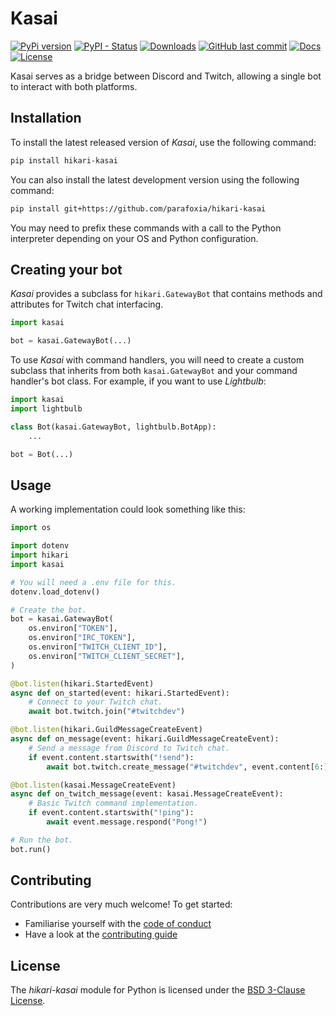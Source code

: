 # Kasai

[![PyPi version](https://img.shields.io/pypi/v/hikari-kasai.svg)](https://pypi.python.org/pypi/hikari-kasai/)
[![PyPI - Status](https://img.shields.io/pypi/status/hikari-kasai)](https://pypi.python.org/pypi/hikari-kasai/)
[![Downloads](https://pepy.tech/badge/hikari-kasai)](https://pepy.tech/project/hikari-kasai)
[![GitHub last commit](https://img.shields.io/github/last-commit/parafoxia/hikari-kasai)](https://github.com/parafoxia/hikari-kasai)
[![Docs](https://img.shields.io/badge/docs-pdoc-success)](https://parafoxia.github.io/hikari-kasai/kasai/)
[![License](https://img.shields.io/github/license/parafoxia/hikari-kasai.svg)](https://github.com/parafoxia/hikari-kasai/blob/main/LICENSE)

Kasai serves as a bridge between Discord and Twitch, allowing a single bot to interact with both platforms.

## Installation

To install the latest released version of *Kasai*, use the following command:
```sh
pip install hikari-kasai
```

You can also install the latest development version using the following command:
```sh
pip install git+https://github.com/parafoxia/hikari-kasai
```

You may need to prefix these commands with a call to the Python interpreter depending on your OS and Python configuration.

## Creating your bot

*Kasai* provides a subclass for `hikari.GatewayBot` that contains methods and attributes for Twitch chat interfacing.

```py
import kasai

bot = kasai.GatewayBot(...)
```

To use *Kasai* with command handlers, you will need to create a custom subclass that inherits from both `kasai.GatewayBot` and your command handler's bot class.
For example, if you want to use *Lightbulb*:

```py
import kasai
import lightbulb

class Bot(kasai.GatewayBot, lightbulb.BotApp):
    ...

bot = Bot(...)
```

## Usage

A working implementation could look something like this:

```py
import os

import dotenv
import hikari
import kasai

# You will need a .env file for this.
dotenv.load_dotenv()

# Create the bot.
bot = kasai.GatewayBot(
    os.environ["TOKEN"],
    os.environ["IRC_TOKEN"],
    os.environ["TWITCH_CLIENT_ID"],
    os.environ["TWITCH_CLIENT_SECRET"],
)

@bot.listen(hikari.StartedEvent)
async def on_started(event: hikari.StartedEvent):
    # Connect to your Twitch chat.
    await bot.twitch.join("#twitchdev")

@bot.listen(hikari.GuildMessageCreateEvent)
async def on_message(event: hikari.GuildMessageCreateEvent):
    # Send a message from Discord to Twitch chat.
    if event.content.startswith("!send"):
        await bot.twitch.create_message("#twitchdev", event.content[6:])

@bot.listen(kasai.MessageCreateEvent)
async def on_twitch_message(event: kasai.MessageCreateEvent):
    # Basic Twitch command implementation.
    if event.content.startswith("!ping"):
        await event.message.respond("Pong!")

# Run the bot.
bot.run()
```

## Contributing

Contributions are very much welcome! To get started:

* Familiarise yourself with the [code of conduct](https://github.com/parafoxia/hikari-kasai/blob/main/CODE_OF_CONDUCT.md)
* Have a look at the [contributing guide](https://github.com/parafoxia/hikari-kasai/blob/main/CONTRIBUTING.md)

## License

The *hikari-kasai* module for Python is licensed under the [BSD 3-Clause License](https://github.com/parafoxia/hikari-kasai/blob/main/LICENSE).
